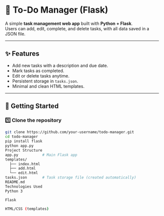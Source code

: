 # 📝 To-Do Manager (Flask)

A simple **task management web app** built with **Python + Flask**.  
Users can add, edit, complete, and delete tasks, with all data saved in a JSON file.

---

## ✨ Features
- Add new tasks with a description and due date.
- Mark tasks as completed.
- Edit or delete tasks anytime.
- Persistent storage in `tasks.json`.
- Minimal and clean HTML templates.

---

## 🚀 Getting Started

### 1️⃣ Clone the repository
```bash
git clone https://github.com/your-username/todo-manager.git
cd todo-manager
pip install flask
python app.py
Project Structure
app.py           # Main Flask app
templates/
  ├── index.html
  ├── add.html
  └── edit.html
tasks.json       # Task storage file (created automatically)
README.md
Technologies Used
Python 3

Flask

HTML/CSS (templates)
